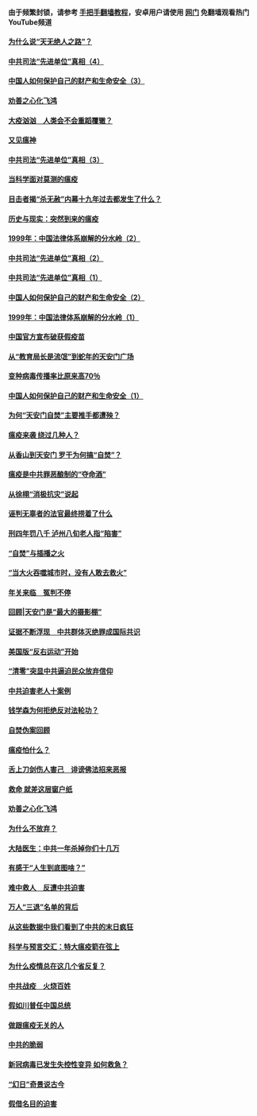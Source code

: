 #### 由于频繁封锁，请参考 [手把手翻墙教程](https://github.com/gfw-breaker/guides/wiki/)，安卓用户请使用 [网门](https://github.com/gfw-breaker/nogfw/blob/master/dl.md?t=02111000) 免翻墙观看热门YouTube频道 

#### [为什么说“天无绝人之路”？](../pages/19/419618.md?t=02111000) 

#### [中共司法“先进单位”真相（4）](../pages/19/419452.md?t=02111000) 

#### [中国人如何保护自己的财产和生命安全（3）](../pages/19/419405.md?t=02111000) 

#### [劝善之心化飞鸿](../pages/19/418758.md?t=02111000) 

#### [大疫汹汹　人类会不会重蹈覆辙？](../pages/19/419691.md?t=02111000) 

#### [又见瘟神](../pages/19/419225.md?t=02111000) 

#### [中共司法“先进单位”真相（3）](../pages/19/419451.md?t=02111000) 

#### [当科学面对莫测的瘟疫](../pages/19/419625.md?t=02111000) 

#### [目击者揭“杀无赦”内幕十九年过去都发生了什么？](../pages/19/419617.md?t=02111000) 

#### [历史与现实：突然到来的瘟疫](../pages/19/419619.md?t=02111000) 

#### [1999年：中国法律体系崩解的分水岭（2）](../pages/19/419455.md?t=02111000) 

#### [中共司法“先进单位”真相（2）](../pages/19/419450.md?t=02111000) 

#### [中共司法“先进单位”真相（1）](../pages/19/419449.md?t=02111000) 

#### [中国人如何保护自己的财产和生命安全（2）](../pages/19/419404.md?t=02111000) 

#### [1999年：中国法律体系崩解的分水岭（1）](../pages/19/419454.md?t=02111000) 

#### [中国官方宣布破获假疫苗](../pages/19/419504.md?t=02111000) 

#### [从“教育局长是流氓”到蛇年的天安门广场](../pages/19/419470.md?t=02111000) 

#### [变种病毒传播率比原来高70％](../pages/19/419456.md?t=02111000) 

#### [中国人如何保护自己的财产和生命安全（1）](../pages/19/419403.md?t=02111000) 

#### [为何“天安门自焚”主要推手都遭殃？](../pages/19/419348.md?t=02111000) 

#### [瘟疫来袭 绕过几种人？](../pages/19/419349.md?t=02111000) 

#### [从香山到天安门 罗干为何搞“自焚”？](../pages/19/419270.md?t=02111000) 

#### [瘟疫是中共罪恶酿制的“夺命酒”](../pages/19/419223.md?t=02111000) 

#### [从徐栩“消极抗灾”说起](../pages/19/419224.md?t=02111000) 

#### [诬判无辜者的法官最终捞着了什么](../pages/19/419268.md?t=02111000) 

#### [刑四年罚八千 泸州八旬老人指“陷害”](../pages/19/419232.md?t=02111000) 

#### [“自焚”与插播之火](../pages/19/419226.md?t=02111000) 

#### [“当大火吞噬城市时，没有人敢去救火”](../pages/19/419077.md?t=02111000) 

#### [年关来临　冤判不停](../pages/19/419093.md?t=02111000) 

#### [回顾|天安门是“最大的摄影棚”](../pages/19/380866.md?t=02111000) 

#### [证据不断浮现　中共群体灭绝罪成国际共识](../pages/19/419031.md?t=02111000) 

#### [美国版“反右运动”开始](../pages/19/419030.md?t=02111000) 

#### [“清零”突显中共逼迫民众放弃信仰](../pages/19/418995.md?t=02111000) 

#### [中共迫害老人十案例](../pages/19/418831.md?t=02111000) 

#### [钱学森为何拒绝反对法轮功？](../pages/19/418905.md?t=02111000) 

#### [自焚伪案回顾](../pages/19/418799.md?t=02111000) 

#### [瘟疫怕什么？](../pages/19/418800.md?t=02111000) 

#### [舌上刀剑伤人害己　诽谤佛法招来恶报](../pages/19/418731.md?t=02111000) 

#### [救命 就差这层窗户纸](../pages/19/418706.md?t=02111000) 

#### [劝善之心化飞鸿](../pages/19/416766.md?t=02111000) 

#### [为什么不放弃？](../pages/19/418691.md?t=02111000) 

#### [大陆医生：中共一年杀掉你们十几万](../pages/19/418670.md?t=02111000) 

#### [有感于“人生到底图啥？”](../pages/19/418624.md?t=02111000) 

#### [难中救人　反遭中共迫害](../pages/19/418414.md?t=02111000) 

#### [万人“三退”名单的背后](../pages/19/418505.md?t=02111000) 

#### [从这些数据中我们看到了中共的末日疯狂](../pages/19/418420.md?t=02111000) 

#### [科学与预言交汇：特大瘟疫箭在弦上](../pages/19/418266.md?t=02111000) 

#### [为什么疫情总在这几个省反复？](../pages/19/418219.md?t=02111000) 

#### [中共战疫　火烧百姓](../pages/19/418220.md?t=02111000) 

#### [假如川普任中国总统](../pages/19/418174.md?t=02111000) 

#### [做跟瘟疫无关的人](../pages/19/418171.md?t=02111000) 

#### [中共的脆弱](../pages/19/418196.md?t=02111000) 

#### [新冠病毒已发生失控性变异 如何救急？](../pages/19/418032.md?t=02111000) 

#### [“幻日”奇景说古今](../pages/19/418033.md?t=02111000) 

#### [假借名目的迫害](../pages/19/418055.md?t=02111000) 

